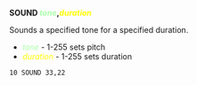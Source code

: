 **SOUND <span style="color:#AAFFAA;">*tone*</span>,<span style="color:#FFFF00;">*duration*</span>**

Sounds a specified tone for a specified duration.

- <span style="color:#AAFFAA;">*tone*</span> - 1-255 sets pitch
- <span style="color:#FFFF00;">*duration*</span> - 1-255 sets duration

```ecb2
10 SOUND 33,22
```
